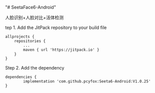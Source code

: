 "# SeetaFace6-Android"

人脸识别+人脸对比+活体检测

tep 1. Add the JitPack repository to your build file

	allprojects {
		repositories {
			...
			maven { url 'https://jitpack.io' }
		}
	}

Step 2. Add the dependency

	dependencies {
	        implementation 'com.github.pcyfox:Seeta6-Android:V1.0.25'
	}
